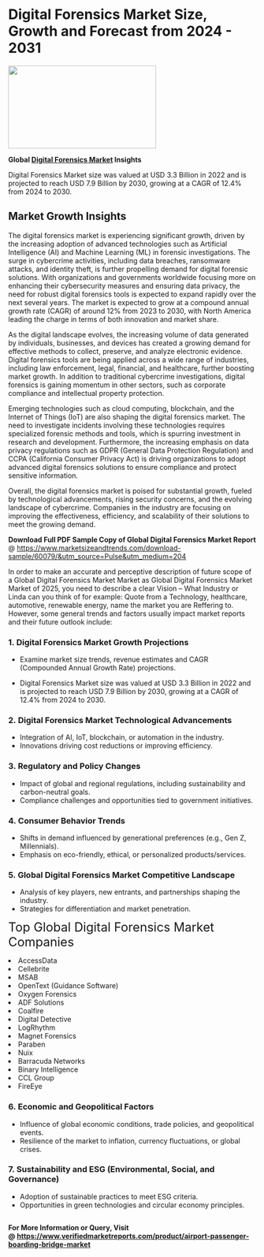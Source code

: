 <H1>Digital Forensics Market Size, Growth and Forecast from 2024 - 2031</H1><img class="aligncenter size-medium wp-image-584254" src="https://thirdeyenews.in/wp-content/uploads/2024/09/Global-Market-Research-300x168.jpeg" alt="" width="300" height="168" /><p><strong>Global&nbsp;<a href="https://www.marketsizeandtrends.com/download-sample/60079/&amp;utm_source=Pulse&amp;utm_medium=204">Digital Forensics Market</a> Insights</strong></p><p>Digital Forensics Market size was valued at USD 3.3 Billion in 2022 and is projected to reach USD 7.9 Billion by 2030, growing at a CAGR of 12.4% from 2024 to 2030.</p><p><h2>Market Growth Insights</h2> <p>The digital forensics market is experiencing significant growth, driven by the increasing adoption of advanced technologies such as Artificial Intelligence (AI) and Machine Learning (ML) in forensic investigations. The surge in cybercrime activities, including data breaches, ransomware attacks, and identity theft, is further propelling demand for digital forensic solutions. With organizations and governments worldwide focusing more on enhancing their cybersecurity measures and ensuring data privacy, the need for robust digital forensics tools is expected to expand rapidly over the next several years. The market is expected to grow at a compound annual growth rate (CAGR) of around 12% from 2023 to 2030, with North America leading the charge in terms of both innovation and market share. </p> <p>As the digital landscape evolves, the increasing volume of data generated by individuals, businesses, and devices has created a growing demand for effective methods to collect, preserve, and analyze electronic evidence. Digital forensics tools are being applied across a wide range of industries, including law enforcement, legal, financial, and healthcare, further boosting market growth. In addition to traditional cybercrime investigations, digital forensics is gaining momentum in other sectors, such as corporate compliance and intellectual property protection.</p> <p>Emerging technologies such as cloud computing, blockchain, and the Internet of Things (IoT) are also shaping the digital forensics market. The need to investigate incidents involving these technologies requires specialized forensic methods and tools, which is spurring investment in research and development. Furthermore, the increasing emphasis on data privacy regulations such as GDPR (General Data Protection Regulation) and CCPA (California Consumer Privacy Act) is driving organizations to adopt advanced digital forensics solutions to ensure compliance and protect sensitive information.</p> <p>Overall, the digital forensics market is poised for substantial growth, fueled by technological advancements, rising security concerns, and the evolving landscape of cybercrime. Companies in the industry are focusing on improving the effectiveness, efficiency, and scalability of their solutions to meet the growing demand. </p><p><span class=""><strong>Download Full PDF Sample Copy of Global Digital Forensics Market Report</strong> @ <a href="https://www.marketsizeandtrends.com/download-sample/60079/&amp;utm_source=Pulse&amp;utm_medium=204" target="_blank">https://www.marketsizeandtrends.com/download-sample/60079/&amp;utm_source=Pulse&amp;utm_medium=204</a></span></p><p>In order to make an accurate and perceptive description of future scope of a Global&nbsp;Digital Forensics Market Market as Global&nbsp;Digital Forensics Market Market of 2025, you need to describe a clear Vision &ndash; What Industry or Linda can you think of for example: Quote from a Technology, healthcare, automotive, renewable energy, name the market you are Reffering to. However, some general trends and factors usually impact market reports and their future outlook include:</p><h3>1.&nbsp;<strong>Digital Forensics Market Growth Projections</strong></h3><ul><li>Examine market size trends, revenue estimates and CAGR (Compounded Annual Growth Rate) projections.</li><li><p>Digital Forensics Market size was valued at USD 3.3 Billion in 2022 and is projected to reach USD 7.9 Billion by 2030, growing at a CAGR of 12.4% from 2024 to 2030.</p></li></ul><h3>2.&nbsp;<strong>Digital Forensics Market Technological Advancements</strong></h3><ul><li>Integration of AI, IoT, blockchain, or automation in the industry.</li><li>Innovations driving cost reductions or improving efficiency.</li></ul><h3>3.&nbsp;<strong>Regulatory and Policy Changes</strong></h3><ul><li>Impact of global and regional regulations, including sustainability and carbon-neutral goals.</li><li>Compliance challenges and opportunities tied to government initiatives.</li></ul><h3>4.&nbsp;<strong>Consumer Behavior Trends</strong></h3><ul><li>Shifts in demand influenced by generational preferences (e.g., Gen Z, Millennials).</li><li>Emphasis on eco-friendly, ethical, or personalized products/services.</li></ul><h3>5.&nbsp;<strong>Global Digital Forensics Market Competitive Landscape</strong></h3><ul><li>Analysis of key players, new entrants, and partnerships shaping the industry.</li><li>Strategies for differentiation and market penetration.</li></ul><p data-pm-slice="1 1 []"><span style="color: inherit; font-family: inherit; font-size: 25px;">Top Global Digital Forensics Market Companies</span></p><div class="" data-test-id=""><p><li>AccessData</li><li> Cellebrite</li><li> MSAB</li><li> OpenText (Guidance Software)</li><li> Oxygen Forensics</li><li> ADF Solutions</li><li> Coalfire</li><li> Digital Detective</li><li> LogRhythm</li><li> Magnet Forensics</li><li> Paraben</li><li> Nuix</li><li> Barracuda Networks</li><li> Binary Intelligence</li><li> CCL Group</li><li> FireEye</li></p></div><h3>6.&nbsp;<strong>Economic and Geopolitical Factors</strong></h3><ul><li>Influence of global economic conditions, trade policies, and geopolitical events.</li><li>Resilience of the market to inflation, currency fluctuations, or global crises.</li></ul><h3>7.&nbsp;<strong>Sustainability and ESG (Environmental, Social, and Governance)</strong></h3><ul><li>Adoption of sustainable practices to meet ESG criteria.</li><li>Opportunities in green technologies and circular economy principles.</li></ul><h2><strong style="font-size: 14px;">For More Information or Query, Visit @&nbsp;</strong><a style="background-color: #ffffff; font-size: 14px;" href="https://www.marketsizeandtrends.com/report/digital-forensics-market/" target="_blank">https://www.verifiedmarketreports.com/product/airport-passenger-boarding-bridge-market</a></h2>
